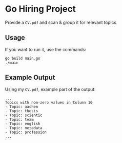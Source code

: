 # Go Hiring Project

Provide a `CV.pdf` and scan & group it for relevant topics.

## Usage

If you want to run it, use the commands:

```
go build main.go
./main
```

## Example Output

Using my `CV.pdf`, example part of the output:

```
...
Topics with non-zero values in Column 10
- Topic: aachen
- Topic: thesis
- Topic: scientic
- Topic: team
- Topic: english
- Topic: metadata
- Topic: profession
...
```
